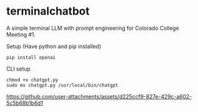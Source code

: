 # terminalchatbot
A simple terminal LLM with prompt engineering for Colorado College Meeting #1. 

Setup (Have python and pip installed)
```
pip install openai
```

CLI setup
```
chmod +x chatgpt.py
sudo mv chatgpt.py /usr/local/bin/chatgpt
```


https://github.com/user-attachments/assets/d225ccf9-827e-429c-a602-5c5b68b1b6d1

